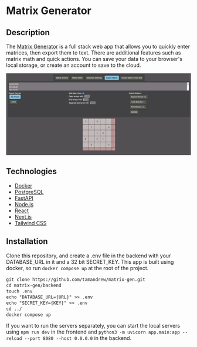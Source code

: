 # Matrix Generator

## Description
The [Matrix Generator](https://matrixgen.web.app) is a full stack web app that allows you to quickly enter matrices, then export them to text. There are additional features such as matrix math and quick actions. You can save your data to your browser's local storage, or create an account to save to the cloud.

![Owner View](demo.png)

## Technologies
- [Docker](https://www.docker.com/products/docker-desktop)
- [PostgreSQL](https://www.postgresql.org/download/)
- [FastAPI](https://fastapi.tiangolo.com/tutorial/first-steps/)
- [Node.js](https://nodejs.org/en/download/)
- [React](https://reactjs.org/docs/getting-started.html)
- [Next.js](https://nextjs.org/docs/getting-started)
- [Tailwind CSS](https://tailwindcss.com/docs/guides/nextjs)

## Installation
Clone this repository, and create a .env file in the backend with your DATABASE_URL in it and a 32 bit SECRET_KEY. This app is built using docker, so run ```docker compose up``` at the root of the project.

```
git clone https://github.com/tamandrew/matrix-gen.git
cd matrix-gen/backend
touch .env
echo "DATABASE_URL={URL}" >> .env
echo "SECRET_KEY={KEY}" >> .env
cd ../
docker compose up
```

If you want to run the servers separately, you can start the local servers using ```npm run dev``` in the frontend and ```python3 -m uvicorn app.main:app --reload --port 8080 --host 0.0.0.0``` in the backend.
